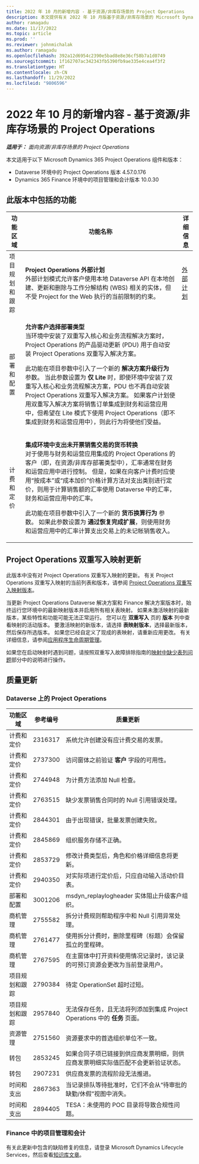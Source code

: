 ```yaml
---
title: 2022 年 10 月的新增内容 - 基于资源/非库存场景的 Project Operations
description: 本文提供有关 2022 年 10 月版基于资源/非库存场景的 Microsoft Dynamics 365 Project Operations 中可用的质量更新的信息。
author: ramagadu
ms.date: 11/17/2022
ms.topic: article
ms.prod: ''
ms.reviewer: johnmichalak
ms.author: ramagadu
ms.openlocfilehash: 392a12d6954c2390e5bad8e8e36cf58b7a1d0749
ms.sourcegitcommit: 1f162707ac342343fb5390fb9ae335e4cea4f3f2
ms.translationtype: HT
ms.contentlocale: zh-CN
ms.lasthandoff: 11/29/2022
ms.locfileid: "9806596"
---
```

# <a name="whats-new-october-2022---project-operations-for-resourcenon-stocked-based-scenarios"></a>2022 年 10 月的新增内容 - 基于资源/非库存场景的 Project Operations

_**适用于：** 面向资源/非库存场景的 Project Operations_

本文适用于以下 Microsoft Dynamics 365 Project Operations 组件和版本：

- Dataverse 环境中的 Project Operations 版本 4.57.0.176
- Dynamics 365 Finance 环境中的项目管理和会计版本 10.0.30

## <a name="features-included-in-this-release"></a>此版本中包括的功能

| 功能区域 | 功能名称 | 详细信息 |
| --- | --- | --- |
| 项目规划和跟踪 | **Project Operations 外部计划**<br>外部计划模式允许客户使用本地 Dataverse API 在本地创建、更新和删除与工作分解结构 (WBS) 相关的实体，但不受 Project for the Web 执行的当前限制的约束。 | [外部计划](/dynamics365/project-operations/project-management/external-scheduling) |
| 部署和配置 | <p>**允许客户选择部署类型**<br>当环境中安装了双重写入核心和业务流程解决方案时，Project Operations 的产品驱动更新 (PDU) 用于自动安装 Project Operations 双重写入解决方案。</p><p>此功能在项目参数中引入了一个新的 **解决方案升级行为** 参数。 当此参数设置为 **仅 Lite** 时，即使环境中安装了双重写入核心和业务流程解决方案，PDU 也不再自动安装 Project Operations 双重写入解决方案。 如果客户计划使用双重写入解决方案将销售订单集成到财务和运营应用中，但希望在 Lite 模式下使用 Project Operations（即不集成到财务和运营应用中），则此行为将使他们受益。</p> | |
| 计费和定价 | <p>**集成环境中支出未开票销售交易的货币转换**<br>对于使用与财务和运营应用集成的 Project Operations 的客户（即，在资源/非库存部署类型中），汇率通常在财务和运营应用中进行控制。 但是，如果在向客户计费时应使用“按成本”或“成本加价”价格计算方法对支出类别进行定价，则用于计算销售额的汇率使用 Dataverse 中的汇率，财务和运营应用中的汇率。</p><p>此功能在项目参数中引入了一个新的 **货币换算行为** 参数。 如果此参数设置为 **通过恢复完成扩展**，则使用财务和运营应用中的汇率计算支出交易上的未记帐销售收入。</p> | |

## <a name="project-operations-dual-write-maps-updates"></a>Project Operations 双重写入映射更新

此版本中没有对 Project Operations 双重写入映射的更新。 有关 Project Operations 双重写入映射的当前列表和版本，请参阅 [Project Operations 双重写入映射版本](../environment/resource-dual-write-maps.md)。

当更新 Project Operations Dataverse 解决方案和 Finance 解决方案版本时，始终运行您环境中的最新映射版本并启用所有相关表映射。 如果未激活映射的最新版本，某些特性和功能可能无法正常运行。 您可以在 **双重写入** 页的 **版本** 列中查看映射的活动版本。 要激活映射的新版本，请选择 **表映射版本**，选择最新版本，然后保存所选版本。 如果您已经自定义了现成的表映射，请重新应用更改。 有关详细信息，请参阅[应用程序生命周期管理](/dynamics365/fin-ops-core/dev-itpro/data-entities/dual-write/app-lifecycle-management)。

如果您在启动映射时遇到问题，请按照双重写入故障排除指南的[映射中缺少表列问题](/dynamics365/fin-ops-core/dev-itpro/data-entities/dual-write/dual-write-troubleshooting-finops-upgrades#missing-table-columns-issue-on-maps)部分中的说明进行操作。

## <a name="quality-updates"></a>质量更新

### <a name="project-operations-on-dataverse"></a>Dataverse 上的 Project Operations

| 功能区域 | 参考编号 | 质量更新 |
| --- | --- | --- |
| 计费和定价 | 2316317 | 系统允许创建没有应计费交易的发票。 |
| 计费和定价 | 2737300 | 访问窗体之前验证 **客户** 字段的可用性。 |
| 计费和定价 | 2744948 | 为计费方法添加 Null 检查。 |
| 计费和定价 | 2763515 | 缺少发票销售合同时的 Null 引用错误处理。 |
| 计费和定价 | 2844301 | 由于出现错误，批量发票创建失败。 |
| 计费和定价 | 2845869 | 组织服务存储不正确。 |
| 计费和定价 | 2853729 | 修改计费类型后，角色和价格详细信息将更新。 |
| 计费和定价 | 2940350 | 对实际项进行定价后，只应自动输入活动价目表。 |
| 部署和配置 | 3001206 | msdyn\_replaylogheader 实体阻止升级客户组织。 |
| 商机管理 | 2755582 | 拆分计费规则帮助程序中和 Null 引用异常处理。 |
| 商机管理 | 2761477 | 使用拆分计费时，删除里程碑（标题）会保留孤立的里程碑。 |
| 商机管理 | 2767595 | 在主窗体中打开资料使用情况记录时，该记录的可预订资源会更改为当前登录用户。 |
| 项目规划和跟踪 | 2790384 | 待定 OperationSet 超时过短。 |
| 项目规划和跟踪 | 2957840 | 无法保存任务，且无法将列添加到集成 Project Operations 中的 **任务** 页面。 |
| 资源管理 | 2751560 | 资源要求中的首选组织单位不一致。 |
| 转包 | 2853245 | 如果合同子项已链接到供应商发票明细，则供应商发票明细实际值匹配不会更新验证状态。 |
| 转包 | 2907231 | 供应商发票的流程阶段无法推进。 |
| 时间和支出 | 2867363 | 当记录排队等待批准时，它们不会从“待审批的缺勤/休假”视图中消失。 |
| 时间和支出 | 2894405 | TESA：未使用的 POC 目录将导致合规性问题。 |

### <a name="project-management-and-accounting-in-finance"></a>Finance 中的项目管理和会计

有关此更新中包含的缺陷修复的信息，请登录 Microsoft Dynamics Lifecycle Services，然后查看[知识库文章](https://fix.lcs.dynamics.com/Issue/Details?bugId=745468)。
